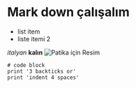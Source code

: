 # Mark down çalışalım 
- list item
- liste itemi 2


*italyan*
**kalın**
![Patika için Resim](https://i.ibb.co/FnXT3cY/PATIKA.png)

```
# code block
print '3 backticks or'
print 'indent 4 spaces'
```



